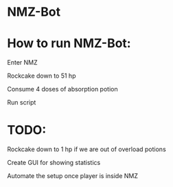 # NMZ-Bot

# How to run NMZ-Bot:
Enter NMZ

Rockcake down to 51 hp

Consume 4 doses of absorption potion

Run script

# TODO:
Rockcake down to 1 hp if we are out of overload potions

Create GUI for showing statistics

Automate the setup once player is inside NMZ
